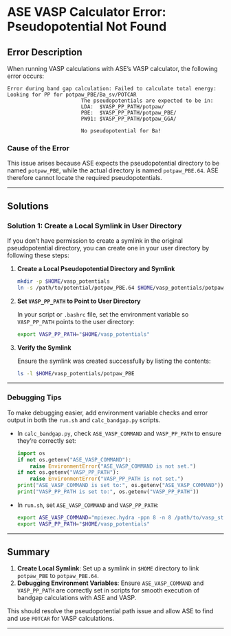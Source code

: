 # ASE VASP Calculator Error: Pseudopotential Not Found

## Error Description

When running VASP calculations with ASE’s VASP calculator, the following error occurs:

```plaintext
Error during band gap calculation: Failed to calculate total energy: Looking for PP for potpaw_PBE/Ba_sv/POTCAR
                        The pseudopotentials are expected to be in:
                        LDA:  $VASP_PP_PATH/potpaw/
                        PBE:  $VASP_PP_PATH/potpaw_PBE/
                        PW91: $VASP_PP_PATH/potpaw_GGA/

                        No pseudopotential for Ba!
```

### Cause of the Error

This issue arises because ASE expects the pseudopotential directory to be named `potpaw_PBE`, while the actual directory is named `potpaw_PBE.64`. ASE therefore cannot locate the required pseudopotentials.

---

## Solutions

### Solution 1: Create a Local Symlink in User Directory

If you don’t have permission to create a symlink in the original pseudopotential directory, you can create one in your user directory by following these steps:

1. **Create a Local Pseudopotential Directory and Symlink**

   ```bash
   mkdir -p $HOME/vasp_potentials
   ln -s /path/to/potential/potpaw_PBE.64 $HOME/vasp_potentials/potpaw_PBE
   ```

2. **Set `VASP_PP_PATH` to Point to User Directory**

   In your script or `.bashrc` file, set the environment variable so `VASP_PP_PATH` points to the user directory:

   ```bash
   export VASP_PP_PATH="$HOME/vasp_potentials"
   ```

3. **Verify the Symlink**

   Ensure the symlink was created successfully by listing the contents:

   ```bash
   ls -l $HOME/vasp_potentials/potpaw_PBE
   ```

---

### Debugging Tips

To make debugging easier, add environment variable checks and error output in both the `run.sh` and `calc_bandgap.py` scripts.

- In `calc_bandgap.py`, check `ASE_VASP_COMMAND` and `VASP_PP_PATH` to ensure they’re correctly set:

  ```python
  import os
  if not os.getenv("ASE_VASP_COMMAND"):
      raise EnvironmentError("ASE_VASP_COMMAND is not set.")
  if not os.getenv("VASP_PP_PATH"):
      raise EnvironmentError("VASP_PP_PATH is not set.")
  print("ASE_VASP_COMMAND is set to:", os.getenv("ASE_VASP_COMMAND"))
  print("VASP_PP_PATH is set to:", os.getenv("VASP_PP_PATH"))
  ```

- In `run.sh`, set `ASE_VASP_COMMAND` and `VASP_PP_PATH`:

  ```bash
  export ASE_VASP_COMMAND="mpiexec.hydra -ppn 8 -n 8 /path/to/vasp_std"
  export VASP_PP_PATH="$HOME/vasp_potentials"
  ```

---

## Summary

1. **Create Local Symlink**: Set up a symlink in `$HOME` directory to link `potpaw_PBE` to `potpaw_PBE.64`.
2. **Debugging Environment Variables**: Ensure `ASE_VASP_COMMAND` and `VASP_PP_PATH` are correctly set in scripts for smooth execution of bandgap calculations with ASE and VASP.

This should resolve the pseudopotential path issue and allow ASE to find and use `POTCAR` for VASP calculations.

---
